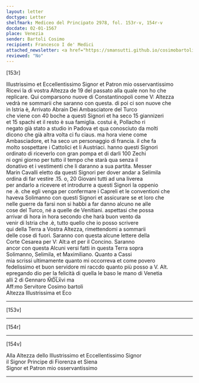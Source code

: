 ```yaml
---
layout: letter
doctype: Letter
shelfmark: Mediceo del Principato 2978, fol. 153r-v, 154r-v
docdate: 02-01-1567
place: Venezia
sender: Bartoli Cosimo
recipient: Francesco I de' Medici
attached_newsletter: <a href="https://smansutti.github.io/cosimobartoli/texts/3079_203/">3079_203</a>
reviewed: "No"
---
```


[153r]  
  
  
Illustrissimo et Eccellentissimo Signor et Patron mio osservantissimo  
Ricevi la di vostra Altezza de 19 del passato alla quale non ho che  
replicare. Qui comparsono nuove di Constantinopoli come V: Altezza  
vedrà ne sommarii che saranno con questa. di poi ci son nuove che  
in Istria è, Arrivato Abrain Dei Ambasciatore del Turco  
che viene con 40 boche a questi Signori et ha seco 15 giannizeri  
et 15 spachi et il resto è sua famiglia. costui è, Pollacho ri  
negato già stato a studio in Padova et qua conosciuto da molti  
dicono che già altra volta ci fu ciaus. ma hora viene come  
Ambasciadore, et ha seco un personaggio di francia. il che fa  
molto sospettare i Cattolici et li Austriaci. hanno questi Signori  
ordinato di riceverlo con gran pompa et di darli 100 Zechi  
ni ogni giorno per tutto il tempo che starà qua senza il  
donativo et i vestimenti che li daranno a sua partita. Messer  
Marin Cavalli eletto da questi Signori per dover andar a Selimila  
ordina di far vestire .15. o, 20 Giovani tutti ad una liverea  
per andarlo a ricevere et introdurre a questi Signori la oppenio  
ne .è. che egli venga per confermare i Capreli et le conventioni che  
haveva Solimanno con questi Signori et assicurare se et loro che  
nelle guerre da farsi non si habbi a far danno alcuno ne alle  
cose del Turco, né a quelle de Venitiani. aspettasi che possa  
arrivar di hora in hora secondo che harà buon vento da  
venir di Istria che .è, tutto quello che io posso scrivere  
qui della Terra a Vostra Altezza, rimettendomi a sommarii  
delle cose di fuori. Saranno con questa alcune lettere della  
Corte Cesarea per V: Alt:a et per il Concino. Saranno  
ancor con questa Alcuni versi fatti in questa Terra sopra  
Solimanno, Selimila, et Maximiliano. Quanto a Cassi  
mia scrissi ultimamente quanto mi occorreva et come povero  
fedelissimo et buon servidore mi raccdo quanto più posso a V. Alt.  
epregando dio per la felicità di quella le baso le mano di Venetia  
alli 2 di Gennaro M̅D̅L̅x̅vi ma  
Aff:mo Servitore Cosimo bartoli  
Altezza Illustrissima et Eco  
  
---  

[153v]  
  
  
  
---  

[154r]  
  
  
  
---  

[154v]  
  
  
Alla Altezza dello Illustrissimo et Eccellentissimo Signor  
il Signor Principe di Fiorenza et Siena  
Signor et Patron mio osservantissimo  
  
---  

